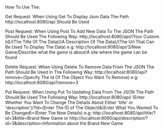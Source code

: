 How To Use The:

Get Request:
When Using Get To Display Json Data The Path http://localhost:8080/api Should Be Used

Post Request:
When Using Post To Add New Data To The JSON The Path Should Be Used The Following Way:
http://localhost:8080/api/(Your Custom Id)/(The Title Of The Data)/(A Description Of The Data)/(The Url That Can Be Used To Display The Data)
e.g: http://localhost:8080/api/3/New Game/Describe what the game is about/A site where the game can be found

Delete Request:
When Using Delete To Remove Data From The JSON The Path Should Be Used In The Following Way:
http://localhost:8080/api?remove=(Specify The Id Of The Object You Want To Remove)
e.g: http://localhost:8080/api?remove=3

Put Request:
When Using Put To Updating Data From The JSON The Path Should Be Used The Following Way:
http://localhost:8080/api/ (Enter Whether You Want To Change The Details About Either 'title' or 'description')/?id=(Enter The ID of The Object)&(Enter What You Wanted To Be Changed)=(Enter The New Details)
e.g: http://localhost:8080/api/title/?id=3&title=Brand New Game or 
http://localhost:8080/api/description/?id=3&description=Information about the Brand New Game
